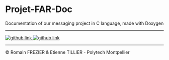 # Projet-FAR-Doc

Documentation of our messaging project in C language, made with Doxygen

---

<a target="_blank" href="https://github.com/romainfrezier/Projet-FAR-Server">
    <img alt="github link" src="https://img.shields.io/badge/github-server git-green?style=for-the-badge&logo=github">
</a>
<a target="_blank" href="https://github.com/romainfrezier/Projet-FAR-Client">
    <img alt="github link" src="https://img.shields.io/badge/github-client git-green?style=for-the-badge&logo=github">
</a>

---

© Romain FREZIER & Etienne TILLIER - Polytech Montpellier
